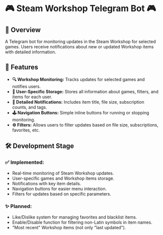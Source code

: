 # **🎮 Steam Workshop Telegram Bot 🎮**

## **🌟 Overview**
A Telegram bot for monitoring updates in the Steam Workshop for selected games. Users receive notifications about new or updated Workshop items with detailed information.

## **🚀 Features**
- **🔍 Workshop Monitoring:** Tracks updates for selected games and notifies users.
- **📁 User-Specific Storage:** Stores all information about games, filters, and items for each user.
- **🔔 Detailed Notifications:** Includes item title, file size, subscription counts, and tags.
- **🕹️ Navigation Buttons:** Simple inline buttons for running or stopping monitoring.
- **⚙️ Filters:** Allows users to filter updates based on file size, subscriptions, favorites, etc.

## **🛠️ Development Stage**

### **✅ Implemented:**
- Real-time monitoring of Steam Workshop updates.
- User-specific games and Workshop items storage.
- Notifications with key item details.
- Navigation buttons for easier menu interaction.
- Filters for updates based on specific parameters.

### **✨ Planned:**
- Like/Dislike system for managing favorites and blacklist items.
- Enable/Disable function for filtering non-Latin symbols in item names.
- "Most recent" Workshop items (not only "last updated").